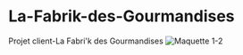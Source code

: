 # La-Fabrik-des-Gourmandises
Projet client-La Fabri'k des Gourmandises
![Maquette 1-2](https://user-images.githubusercontent.com/75976059/138448312-f4bed6e7-fd2d-4e6f-b005-63a20eb89b61.png)
